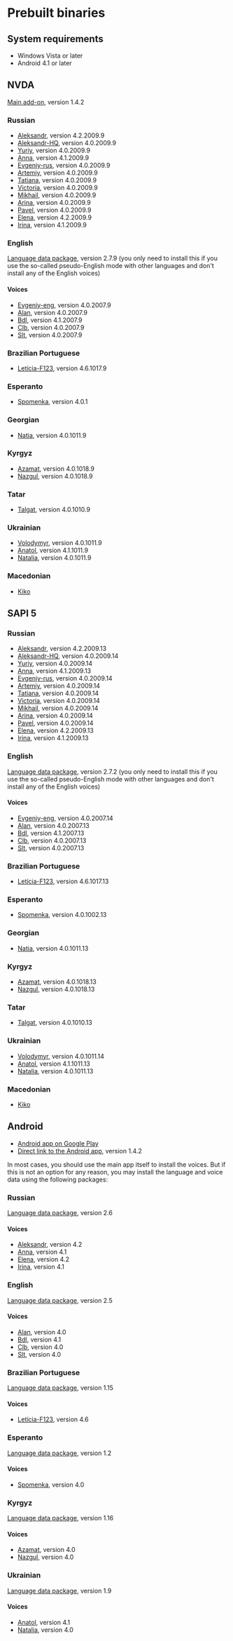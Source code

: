 <!-- markdownlint-disable MD013 -->
# Prebuilt binaries

## System requirements

* Windows Vista or later
* Android 4.1 or later

## NVDA

[Main add-on](https://rhvoice.eu-central-1.linodeobjects.com/RHVoice-1.4.2.nvda-addon), version 1.4.2

### Russian

* [Aleksandr](https://rhvoice.eu-central-1.linodeobjects.com/RHVoice-voice-Russian-Aleksandr-4.2.2009.9.nvda-addon), version 4.2.2009.9
* [Aleksandr-HQ](https://rhvoice.su/downloads/?voice=aleksandr-hq&type=nvda), version 4.0.2009.9
* [Yuriy](https://rhvoice.su/downloads/?voice=yuriy&type=nvda), version 4.0.2009.9
* [Anna](https://rhvoice.eu-central-1.linodeobjects.com/RHVoice-voice-Russian-Anna-4.1.2009.9.nvda-addon), version 4.1.2009.9
* [Evgeniy-rus](https://rhvoice.su/downloads/?voice=evgeniy-rus&type=nvda), version 4.0.2009.9
* [Artemiy](https://rhvoice.su/downloads/?voice=artemiy&type=nvda), version 4.0.2009.9
* [Tatiana](https://rhvoice.su/downloads/?voice=tatiana&type=nvda), version 4.0.2009.9
* [Victoria](https://rhvoice.su/downloads/?voice=victoria&type=nvda), version 4.0.2009.9
* [Mikhail](https://rhvoice.su/downloads/?voice=mikhail&type=nvda), version 4.0.2009.9
* [Arina](https://rhvoice.su/downloads/?voice=arina&type=nvda), version 4.0.2009.9
* [Pavel](https://rhvoice.su/downloads/?voice=pavel&type=nvda), version 4.0.2009.9
* [Elena](https://rhvoice.eu-central-1.linodeobjects.com/RHVoice-voice-Russian-Elena-4.2.2009.9.nvda-addon), version 4.2.2009.9
* [Irina](https://rhvoice.eu-central-1.linodeobjects.com/RHVoice-voice-Russian-Irina-4.1.2009.9.nvda-addon), version 4.1.2009.9

### English

[Language data package](https://rhvoice.eu-central-1.linodeobjects.com/RHVoice-language-English-2.7.9.nvda-addon), version 2.7.9 (you only need to install this if you use the so-called pseudo-English mode with other languages and don't install any of the English voices)

#### Voices

* [Evgeniy-eng](https://rhvoice.su/downloads/?voice=evgeniy-eng&type=nvda), version 4.0.2007.9
* [Alan](https://rhvoice.eu-central-1.linodeobjects.com/RHVoice-voice-English-Alan-4.0.2007.9.nvda-addon), version 4.0.2007.9
* [Bdl](https://rhvoice.eu-central-1.linodeobjects.com/RHVoice-voice-English-Bdl-4.1.2007.9.nvda-addon), version 4.1.2007.9
* [Clb](https://rhvoice.eu-central-1.linodeobjects.com/RHVoice-voice-English-Clb-4.0.2007.9.nvda-addon), version 4.0.2007.9
* [Slt](https://rhvoice.eu-central-1.linodeobjects.com/RHVoice-voice-English-Slt-4.0.2007.9.nvda-addon), version 4.0.2007.9

### Brazilian Portuguese

* [Letícia-F123](https://rhvoice.eu-central-1.linodeobjects.com/RHVoice-Brazilian-Portuguese-voice-Leticia-F123-4.6.1017.9.nvda-addon), version 4.6.1017.9

### Esperanto

* [Spomenka](https://rhvoice.eu-central-1.linodeobjects.com/RHVoice-voice-Esperanto-Spomenka-4.0.1.nvda-addon), version 4.0.1

### Georgian

* [Natia](https://rhvoice.eu-central-1.linodeobjects.com/RHVoice-voice-Georgian-Natia-4.0.1011.9.nvda-addon), version 4.0.1011.9

### Kyrgyz

* [Azamat](https://rhvoice.eu-central-1.linodeobjects.com/RHVoice-voice-Kyrgyz-Azamat-4.0.1018.9.nvda-addon), version 4.0.1018.9
* [Nazgul](https://rhvoice.eu-central-1.linodeobjects.com/RHVoice-voice-Kyrgyz-Nazgul-4.0.1018.9.nvda-addon), version 4.0.1018.9

### Tatar

* [Talgat](https://rhvoice.eu-central-1.linodeobjects.com/RHVoice-voice-Tatar-Talgat-4.0.1010.9.nvda-addon), version 4.0.1010.9

### Ukrainian

* [Volodymyr](https://rhvoice.su/downloads/?voice=volodymyr&type=nvda), version 4.0.1011.9
* [Anatol](https://rhvoice.eu-central-1.linodeobjects.com/RHVoice-voice-Ukrainian-Anatol-4.1.1011.9.nvda-addon), version 4.1.1011.9
* [Natalia](https://rhvoice.eu-central-1.linodeobjects.com/RHVoice-voice-Ukrainian-Natalia-4.0.1011.9.nvda-addon), version 4.0.1011.9

### Macedonian

* [Kiko](https://louderpages.org/kiko#nvda)

## SAPI 5

### Russian

* [Aleksandr](https://rhvoice.eu-central-1.linodeobjects.com/RHVoice-voice-Russian-Aleksandr-v4.2.2009.13-setup.exe), version 4.2.2009.13
* [Aleksandr-HQ](https://rhvoice.su/downloads/?voice=aleksandr-hq&type=sapi), version 4.0.2009.14
* [Yuriy](https://rhvoice.su/downloads/?voice=yuriy&type=sapi), version 4.0.2009.14
* [Anna](https://rhvoice.eu-central-1.linodeobjects.com/RHVoice-voice-Russian-Anna-v4.1.2009.13-setup.exe), version 4.1.2009.13
* [Evgeniy-rus](https://rhvoice.su/downloads/?voice=evgeniy-rus&type=sapi), version 4.0.2009.14
* [Artemiy](https://rhvoice.su/downloads/?voice=artemiy&type=sapi), version 4.0.2009.14
* [Tatiana](https://rhvoice.su/downloads/?voice=tatiana&type=sapi), version 4.0.2009.14
* [Victoria](https://rhvoice.su/downloads/?voice=victoria&type=sapi), version 4.0.2009.14
* [Mikhail](https://rhvoice.su/downloads/?voice=mikhail&type=sapi), version 4.0.2009.14
* [Arina](https://rhvoice.su/downloads/?voice=arina&type=sapi), version 4.0.2009.14
* [Pavel](https://rhvoice.su/downloads/?voice=pavel&type=sapi), version 4.0.2009.14
* [Elena](https://rhvoice.eu-central-1.linodeobjects.com/RHVoice-voice-Russian-Elena-v4.2.2009.13-setup.exe), version 4.2.2009.13
* [Irina](https://rhvoice.eu-central-1.linodeobjects.com/RHVoice-voice-Russian-Irina-v4.1.2009.13-setup.exe), version 4.1.2009.13

### English

[Language data package](https://rhvoice.eu-central-1.linodeobjects.com/RHVoice-language-English-v2.7.2-setup.msi), version 2.7.2 (you only need to install this if you use the so-called pseudo-English mode with other languages and don't install any of the English voices)

#### Voices

* [Evgeniy-eng](https://rhvoice.su/downloads/?voice=evgeniy-eng&type=sapi), version 4.0.2007.14
* [Alan](https://rhvoice.eu-central-1.linodeobjects.com/RHVoice-voice-English-Alan-v4.0.2007.13-setup.exe), version 4.0.2007.13
* [Bdl](https://rhvoice.eu-central-1.linodeobjects.com/RHVoice-voice-English-Bdl-v4.1.2007.13-setup.exe), version 4.1.2007.13
* [Clb](https://rhvoice.eu-central-1.linodeobjects.com/RHVoice-voice-English-Clb-v4.0.2007.13-setup.exe), version 4.0.2007.13
* [Slt](https://rhvoice.eu-central-1.linodeobjects.com/RHVoice-voice-English-Slt-v4.0.2007.13-setup.exe), version 4.0.2007.13

### Brazilian Portuguese

* [Letícia-F123](https://rhvoice.eu-central-1.linodeobjects.com/RHVoice-Brazilian-Portuguese-voice-Leticia-F123-v4.6.1017.13-setup.exe), version 4.6.1017.13

### Esperanto

* [Spomenka](https://rhvoice.eu-central-1.linodeobjects.com/RHVoice-voice-Esperanto-Spomenka-v4.0.1002.13-setup.exe), version 4.0.1002.13

### Georgian

* [Natia](https://rhvoice.eu-central-1.linodeobjects.com/RHVoice-voice-Georgian-Natia-v4.0.1011.13-setup.exe), version 4.0.1011.13

### Kyrgyz

* [Azamat](https://rhvoice.eu-central-1.linodeobjects.com/RHVoice-voice-Kyrgyz-Azamat-v4.0.1018.13-setup.exe), version 4.0.1018.13
* [Nazgul](https://rhvoice.eu-central-1.linodeobjects.com/RHVoice-voice-Kyrgyz-Nazgul-v4.0.1018.13-setup.exe), version 4.0.1018.13

### Tatar

* [Talgat](https://rhvoice.eu-central-1.linodeobjects.com/RHVoice-voice-Tatar-Talgat-v4.0.1010.13-setup.exe), version 4.0.1010.13

### Ukrainian

* [Volodymyr](https://rhvoice.su/downloads/?voice=volodymyr&type=sapi), version 4.0.1011.14
* [Anatol](https://rhvoice.eu-central-1.linodeobjects.com/RHVoice-voice-Ukrainian-Anatol-v4.1.1011.13-setup.exe), version 4.1.1011.13
* [Natalia](https://rhvoice.eu-central-1.linodeobjects.com/RHVoice-voice-Ukrainian-Natalia-v4.0.1011.13-setup.exe), version 4.0.1011.13

### Macedonian

* [Kiko](https://louderpages.org/kiko#sapi)

## Android

* [Android app on Google Play](https://play.google.com/store/apps/details?id=com.github.olga_yakovleva.rhvoice.android)
* [Direct link to the Android app](https://rhvoice.eu-central-1.linodeobjects.com/RHVoice-v1.4.2.apk), version 1.4.2

In most cases, you should use the main app itself to install the voices. But if this is not an option for any reason, you may install the language and voice data using the following packages:

### Russian

[Language data package](https://rhvoice.eu-central-1.linodeobjects.com/RHVoice-language-Russian-v2.6.apk), version 2.6

#### Voices

* [Aleksandr](https://rhvoice.eu-central-1.linodeobjects.com/RHVoice-voice-Russian-Aleksandr-v4.2.apk), version 4.2
* [Anna](https://rhvoice.eu-central-1.linodeobjects.com/RHVoice-voice-Russian-Anna-v4.1.apk), version 4.1
* [Elena](https://rhvoice.eu-central-1.linodeobjects.com/RHVoice-voice-Russian-Elena-v4.2.apk), version 4.2
* [Irina](https://rhvoice.eu-central-1.linodeobjects.com/RHVoice-voice-Russian-Irina-v4.1.apk), version 4.1

### English

[Language data package](https://rhvoice.eu-central-1.linodeobjects.com/RHVoice-language-English-v2.5.apk), version 2.5

#### Voices

* [Alan](https://rhvoice.eu-central-1.linodeobjects.com/RHVoice-voice-English-Alan-v4.0.apk), version 4.0
* [Bdl](https://rhvoice.eu-central-1.linodeobjects.com/RHVoice-voice-English-Bdl-v4.1.apk), version 4.1
* [Clb](https://rhvoice.eu-central-1.linodeobjects.com/RHVoice-voice-English-Clb-v4.0.apk), version 4.0
* [Slt](https://rhvoice.eu-central-1.linodeobjects.com/RHVoice-voice-English-Slt-v4.0.apk), version 4.0

### Brazilian Portuguese

[Language data package](https://rhvoice.eu-central-1.linodeobjects.com/RHVoice-F123-Brazilian-Portuguese-language-v1.15.apk), version 1.15

#### Voices

* [Letícia-F123](https://f123.org/leticia/download/Android/apk/RHVoice-Brazilian-Portuguese-voice-Leticia-F123-v4.6.apk), version 4.6

### Esperanto

[Language data package](https://rhvoice.eu-central-1.linodeobjects.com/RHVoice-language-Esperanto-v1.2.apk), version 1.2

#### Voices

* [Spomenka](https://rhvoice.eu-central-1.linodeobjects.com/RHVoice-voice-Esperanto-Spomenka-v4.0.apk), version 4.0

### Kyrgyz

[Language data package](https://rhvoice.eu-central-1.linodeobjects.com/RHVoice-language-Kyrgyz-v1.16.apk), version 1.16

#### Voices

* [Azamat](https://rhvoice.eu-central-1.linodeobjects.com/RHVoice-voice-Kyrgyz-Azamat-v4.0.apk), version 4.0
* [Nazgul](https://rhvoice.eu-central-1.linodeobjects.com/RHVoice-voice-Kyrgyz-Nazgul-v4.0.apk), version 4.0

### Ukrainian

[Language data package](https://rhvoice.eu-central-1.linodeobjects.com/RHVoice-language-Ukrainian-v1.9.apk), version 1.9

#### Voices

* [Anatol](https://rhvoice.eu-central-1.linodeobjects.com/RHVoice-voice-Ukrainian-Anatol-v4.1.apk), version 4.1
* [Natalia](https://rhvoice.eu-central-1.linodeobjects.com/RHVoice-voice-Ukrainian-Natalia-v4.0.apk), version 4.0
